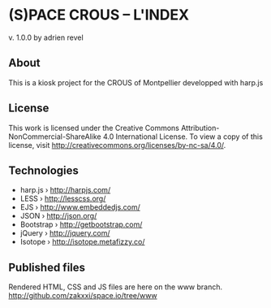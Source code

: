 (S)PACE CROUS – L'INDEX
=============================================================================
v. 1.0.0
by adrien revel

## About
This is a kiosk project for the CROUS of Montpellier developped with harp.js

## License
This work is licensed under the Creative Commons Attribution-NonCommercial-ShareAlike 4.0 International License. To view a copy of this license, visit http://creativecommons.org/licenses/by-nc-sa/4.0/.

## Technologies
* harp.js › http://harpjs.com/
* LESS › http://lesscss.org/
* EJS › http://www.embeddedjs.com/
* JSON › http://json.org/
* Bootstrap › http://getbootstrap.com/
* jQuery › http://jquery.com/
* Isotope › http://isotope.metafizzy.co/

## Published files
Rendered HTML, CSS and JS files are here on the www branch.
http://github.com/zakxxi/space.io/tree/www